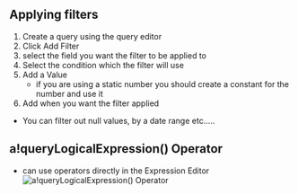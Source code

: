 ## Applying filters

1. Create a query using the query editor
2. Click Add Filter
3. select the field you want the filter to be applied to
4. Select the condition which the filter will use
5. Add  a Value
    - if you are using a static number you should create a constant for the number and use it
6. Add when you want the filter applied
- You can filter out null values, by a date range etc.....


## a!queryLogicalExpression() Operator
- can use operators directly in the Expression Editor
![a!queryLogicalExpression() Operator](../../img/queryLogicalExpressionOperator.png)